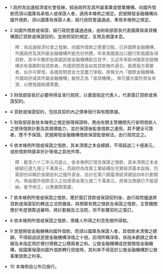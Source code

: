 * 1 政府為加速經濟或社會發展，經由政府及其所屬事業或營業機構，向國外借款而須以國庫為承借人或保證人者，適用本條例之規定。民營開發金融機構向國外借款，須以國庫為保證人者，經行政院會議通過，準用本條例之規定。

* 2 向國外借款或保證，經行政院會議通過後，由財政部部長代表國庫與承貸機構簽訂貸款或保證契約，並依照契約規定，支用及償還本息。

> 釋：為加速經濟社會之發展，向國外借款之需要日殷，已非國際金融機構，外國政府及其所屬金融機構所能充份供應，年來美國進出口銀行對我國各項貸款，其中半數即由美國民營金融機構配合貸予，又近年來歐洲國家民營機構亦有亟願對我貸款者。外國民間資金如其貸款條件適合，能應我方需要者，似亦可舉借，各國民間資金允宜盡力爭取。原條文內「國際金融機構、外國政府或其所屬金融機構」擬修正為「承貸機構」，俾可擴大國外資金來源，以應我國經建需要。

* 3 財政部部長於必要時得呈准行政院，以書面指定代表人，代表簽訂貸款或保證契約。

* 4 貸款或保證契約，包括其契約內之債券發行與有關票據。

* 5 財政部部長依本條例之規定辦理保證時，應由有關主管機關先行查明借款人之使用借款計劃及其償債能力，並於保證後監督借款之運用。其不健全可靠者，應不予保證。民營開發金融機構借款保證監督辦法，由行政院定之。

* 6 依本條例所借或保證之借款，其未清償之本金總額，不得超過二十億美元，或依借款時匯率折計等值之其他外幣。

> 釋：截至六十二年元月底止，依本條例訂借及保證之借款，其未清償之本金總額已達九億三千萬美元，而政府為改善工業結構及充實經濟基本設施，仍需部份仰賴於長期低利之國外資金，估計在第六期臺灣經濟建設四年計劃期內，將由國外借款流入之投資資金需九億二千萬美元，原條文限額已不能容納，爰予修正，以應實際需要。

* 7 依本條例所借或保證之借款，應於簽訂貸款或保證契約後，由行政院儘速將貸款或保證契約轉送立法院備查。與預算有關之借款及保證之借款，主管機關應於年度預算送審時，將計劃報告立法院，但不影響契約之簽訂。

* 8 依本條例所借或保證之借款，債權人所得之利息免徵所得稅。

* 9 民營開發金融機構向國外借款，而須以國庫為保證人者，其借款未清償之總額，不得超過該民營金融機構淨值之十倍。前項所稱淨值，係指未虧損之資本額及未指定用於償付債務之公積兩者之和。公營金融機構或民營開發金融機構，經國庫保證向國外借款轉行貸放時，其利率不得高於公營金融機構對公營事業放款之利率。

* 10 本條例自公布日施行。

